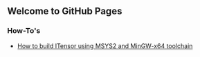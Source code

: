 ## Welcome to GitHub Pages

### How-To's

- [How to build ITensor using MSYS2 and MinGW-x64 toolchain](http://kyungminlee.org/doc/howto/itensor_msys2/main)

